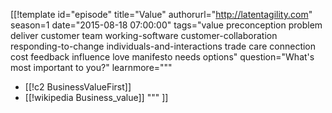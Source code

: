 [[!template id="episode"
title="Value"
authorurl="http://latentagility.com"
season=1
date="2015-08-18 07:00:00"
tags="value preconception problem deliver customer team working-software customer-collaboration responding-to-change individuals-and-interactions trade care connection cost feedback influence love manifesto needs options"
question="What's most important to you?"
learnmore="""
- [[!c2 BusinessValueFirst]]
- [[!wikipedia Business_value]]
"""
]]
